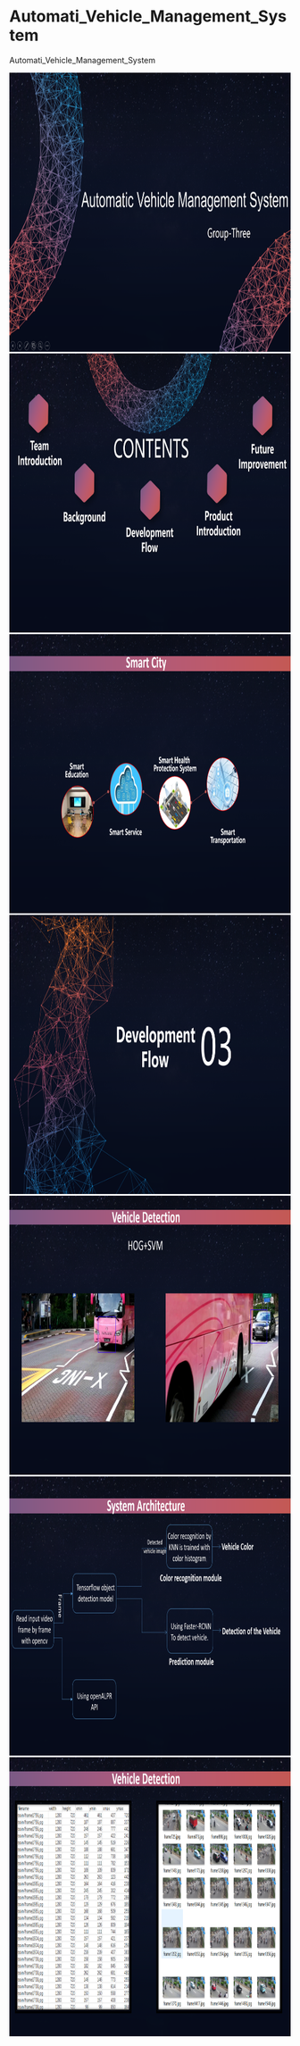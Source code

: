 # Automati_Vehicle_Management_System
Automati_Vehicle_Management_System

<div align=center><img src="https://github.com/WilliamLambertCN/Automati_Vehicle_Management_System/blob/master/Presentation_result/presentation%20(1).png" width="800" height="500" ><div>

<div align=center><img src="https://github.com/WilliamLambertCN/Automati_Vehicle_Management_System/blob/master/Presentation_result/presentation%20(2).png" width="800" height="500" ><div>
  
<div align=center><img src="https://github.com/WilliamLambertCN/Automati_Vehicle_Management_System/blob/master/Presentation_result/presentation%20(3).png" width="800" height="500" ><div>

<div align=center><img src="https://github.com/WilliamLambertCN/Automati_Vehicle_Management_System/blob/master/Presentation_result/presentation%20(4).png" width="800" height="500" ><div>
  
<div align=center><img src="https://github.com/WilliamLambertCN/Automati_Vehicle_Management_System/blob/master/Presentation_result/presentation%20(5).png" width="800" height="500" ><div>
  
<div align=center><img src="https://github.com/WilliamLambertCN/Automati_Vehicle_Management_System/blob/master/Presentation_result/presentation%20(6).png" width="800" height="500" ><div>
 
<div align=center><img src="https://github.com/WilliamLambertCN/Automati_Vehicle_Management_System/blob/master/Presentation_result/presentation%20(7).png" width="800" height="500" ><div>
